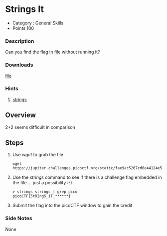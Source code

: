# Strings It
- Category : General Skills
- Points 100

### Description

Can you find the flag in [file](https://jupiter.challenges.picoctf.org/static/fae9ac5267cd6e44124e559b901df177/strings) without running it?

### Downloads
[file](./strings)


### Hints

1. [strings](https://linux.die.net/man/1/strings)


## Overview

2+2 seems difficult in comparison


## Steps

1. Use *wget* to grab the file

   ```
   wget https://jupiter.challenges.picoctf.org/static/fae9ac5267cd6e44124e559b901df177/strings
   ```

2. Use the *strings* command to see if there is a challenge flag embedded in the file ... just a possibility :-)

   ```
   > strings strings | grep pico
   picoCTF{5tRIng5_1T_******}
   ```

2. Submit the flag into the picoCTF window to gain the credit



### Side Notes

None
